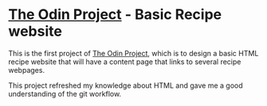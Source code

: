 # <a href="https://www.theodinproject.com">The Odin Project</a> - Basic Recipe website

This is the first project of <a href="https://www.theodinproject.com">The Odin Project</a>, which is to design a basic HTML recipe website that will have a content page that links to several recipe webpages.

This project refreshed my knowledge about HTML and gave me a good understanding of the git workflow. 